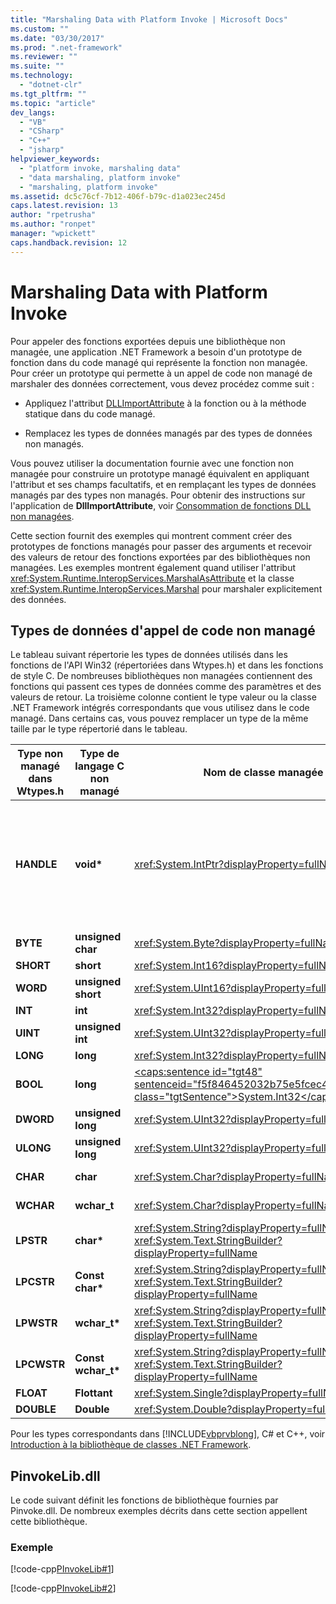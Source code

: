 ```yaml
---
title: "Marshaling Data with Platform Invoke | Microsoft Docs"
ms.custom: ""
ms.date: "03/30/2017"
ms.prod: ".net-framework"
ms.reviewer: ""
ms.suite: ""
ms.technology: 
  - "dotnet-clr"
ms.tgt_pltfrm: ""
ms.topic: "article"
dev_langs: 
  - "VB"
  - "CSharp"
  - "C++"
  - "jsharp"
helpviewer_keywords: 
  - "platform invoke, marshaling data"
  - "data marshaling, platform invoke"
  - "marshaling, platform invoke"
ms.assetid: dc5c76cf-7b12-406f-b79c-d1a023ec245d
caps.latest.revision: 13
author: "rpetrusha"
ms.author: "ronpet"
manager: "wpickett"
caps.handback.revision: 12
---
```

# Marshaling Data with Platform Invoke
Pour appeler des fonctions exportées depuis une bibliothèque non managée, une application .NET Framework a besoin d'un prototype de fonction dans du code managé qui représente la fonction non managée.  Pour créer un prototype qui permette à un appel de code non managé de marshaler des données correctement, vous devez procédez comme suit :  
  
-   Appliquez l'attribut [DLLImportAttribute](frlrfSystemRuntimeInteropServicesDllImportAttributeClassTopic) à la fonction ou à la méthode statique dans du code managé.  
  
-   Remplacez les types de données managés par des types de données non managés.  
  
 Vous pouvez utiliser la documentation fournie avec une fonction non managée pour construire un prototype managé équivalent en appliquant l'attribut et ses champs facultatifs, et en remplaçant les types de données managés par des types non managés.  Pour obtenir des instructions sur l'application de **DllImportAttribute**, voir [Consommation de fonctions DLL non managées](../../../docs/framework/interop/consuming-unmanaged-dll-functions.md).  
  
 Cette section fournit des exemples qui montrent comment créer des prototypes de fonctions managés pour passer des arguments et recevoir des valeurs de retour des fonctions exportées par des bibliothèques non managées.  Les exemples montrent également quand utiliser l'attribut <xref:System.Runtime.InteropServices.MarshalAsAttribute> et la classe <xref:System.Runtime.InteropServices.Marshal> pour marshaler explicitement des données.  
  
## Types de données d'appel de code non managé  
 Le tableau suivant répertorie les types de données utilisés dans les fonctions de l'API Win32 \(répertoriées dans Wtypes.h\) et dans les fonctions de style C.  De nombreuses bibliothèques non managées contiennent des fonctions qui passent ces types de données comme des paramètres et des valeurs de retour.  La troisième colonne contient le type valeur ou la classe .NET Framework intégrés correspondants que vous utilisez dans le code managé.  Dans certains cas, vous pouvez remplacer un type de la même taille par le type répertorié dans le tableau.  
  
|Type non managé dans Wtypes.h|Type de langage C non managé|Nom de classe managée|Description|  
|-----------------------------------|----------------------------------|---------------------------|-----------------|  
|**HANDLE**|**void\***|<xref:System.IntPtr?displayProperty=fullName>|32 bits sur les systèmes d'exploitation Windows 32 bits, 64 bits sur les systèmes d'exploitation Windows 64 bits.|  
|**BYTE**|**unsigned char**|<xref:System.Byte?displayProperty=fullName>|8 bits|  
|**SHORT**|**short**|<xref:System.Int16?displayProperty=fullName>|16 bits|  
|**WORD**|**unsigned short**|<xref:System.UInt16?displayProperty=fullName>|16 bits|  
|**INT**|**int**|<xref:System.Int32?displayProperty=fullName>|32 bits|  
|**UINT**|**unsigned int**|<xref:System.UInt32?displayProperty=fullName>|32 bits|  
|**LONG**|**long**|<xref:System.Int32?displayProperty=fullName>|32 bits|  
|**BOOL**|**long**|[\<caps:sentence id\="tgt48" sentenceid\="f5f846452032b75e5fcec49a05fe125a" class\="tgtSentence"\>System.Int32\<\/caps:sentence\>](https://msdn.microsoft.com/en-us/library/system.byte.aspx)|32 bits|  
|**DWORD**|**unsigned long**|<xref:System.UInt32?displayProperty=fullName>|32 bits|  
|**ULONG**|**unsigned long**|<xref:System.UInt32?displayProperty=fullName>|32 bits|  
|**CHAR**|**char**|<xref:System.Char?displayProperty=fullName>|Décorer avec ANSI.|  
|**WCHAR**|**wchar\_t**|<xref:System.Char?displayProperty=fullName>|Décorer avec Unicode.|  
|**LPSTR**|**char\***|<xref:System.String?displayProperty=fullName> ou <xref:System.Text.StringBuilder?displayProperty=fullName>|Décorer avec ANSI.|  
|**LPCSTR**|**Const char\***|<xref:System.String?displayProperty=fullName> ou <xref:System.Text.StringBuilder?displayProperty=fullName>|Décorer avec ANSI.|  
|**LPWSTR**|**wchar\_t\***|<xref:System.String?displayProperty=fullName> ou <xref:System.Text.StringBuilder?displayProperty=fullName>|Décorer avec Unicode.|  
|**LPCWSTR**|**Const wchar\_t\***|<xref:System.String?displayProperty=fullName> ou <xref:System.Text.StringBuilder?displayProperty=fullName>|Décorer avec Unicode.|  
|**FLOAT**|**Flottant**|<xref:System.Single?displayProperty=fullName>|32 bits|  
|**DOUBLE**|**Double**|<xref:System.Double?displayProperty=fullName>|64 bits|  
  
 Pour les types correspondants dans [!INCLUDE[vbprvblong](../../../includes/vbprvblong-md.md)], C\# et C\+\+, voir [Introduction à la bibliothèque de classes .NET Framework](../../../docs/standard/class-library-overview.md).  
  
## PinvokeLib.dll  
 Le code suivant définit les fonctions de bibliothèque fournies par Pinvoke.dll.  De nombreux exemples décrits dans cette section appellent cette bibliothèque.  
  
### Exemple  
 [!code-cpp[PInvokeLib#1](../../../samples/snippets/cpp/VS_Snippets_CLR/pinvokelib/cpp/pinvokelib.cpp#1)]  
  
 [!code-cpp[PInvokeLib#2](../../../samples/snippets/cpp/VS_Snippets_CLR/pinvokelib/cpp/pinvokelib.h#2)]
